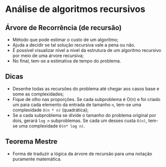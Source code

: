 # Análise de algoritmos recursivos

## Árvore de Recorrência (de recursão)

* Método que pode estimar o custo de um algoritmo;
* Ajuda a decidir se tal solução recursiva vale a pena ou não.
* É possível visualizar nível a nível da estrutura de um algoritmo recursivo por meio de uma árvore recursiva;
* No final, tem-se a estimativa de tempo do problema.

## Dicas

* Desenhe todas as recursões do problema até chegar aos casos base e some as complexidades;
* Fique de olho nas proporções. Se cada subproblema é O(n) e foi criado um para cada elemento da entrada de tamanho `n`, tem-se uma complexidade `O(n * n)` (quadrática);
* Se a cada subproblema se divide o tamanho do problema original por dois, gerará `log n` subproblemas. Se cada um desses custa `O(n)`, tem-se uma complexidade `O(n* log n)`.

## Teorema Mestre

* Forma de traduzir a lógica da árvore de recursão para uma notação puramente matemática.
